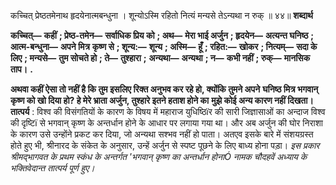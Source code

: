  

कच्चित् प्रेष्ठतमेनाथ हृदयेनात्मबन्धुना । शून्योऽस्मि रहितो नित्यं मन्यसे तेऽन्यथा न रुक् ॥ ४४॥ **शब्दार्थ** 

**कच्चित्—** **कहीं** **; प्रेष्ठ-तमेन—** **सर्वाधिक प्रिय को** **; अथ—** **मेरा भाई अर्जुन** **; हृदयेन—** **अत्यन्त घनिष्ठ** **; आत्म-बन्धुना—** **अपने मित्र** **कृष्ण से** **; शून्य:—** **शून्य** **; अस्मि—** **हूँ** **; रहित:—** **खोकर** **; नित्यम्—** **सदा के लिए** **; मन्यसे—** **तुम सोचते हो** **; ते—** **तुश्हारा** **;** **अन्यथा—** **अन्यथा** **; न—** **कभी नहीं** **; रुक्—** **मानसिक ताप।** **.** 

**अथवा कहीं ऐसा तो नहीं है कि तुम इसलिए रिक्त अनुभव कर रहे हो, क्योंकि तुमने अपने** **घनिष्ठ मित्र भगवान् कृष्ण को खो दिया हो? हे मेरे भ्राता अर्जुन, तुश्हारे इतने हताश होने का** **मुझे कोई अन्य कारण नहीं दिखता।** **तात्पर्य** : विश्व की विसंगतियों के कारण के विषय में महाराज युधिष्ठिïर की सारी जिज्ञासाओं का अन्दाज विश्व की दृष्टिï से भगवान् कृष्ण के अन्तर्धान होने के आधार पर लगाया गया था। और अब अर्जुन की घोर निराशा के कारण उसे उन्होंने प्रकट कर दिया, जो अन्यथा सश्भव नहीं हो पाता। अतएव इसके बारे में संशयग्रस्त होते हुए भी, श्रीनारद के संकेत के अनुसार, उन्हें अर्जुन से स्पष्ट पूछने के लिए बाध्य होना पड़ा। *इस प्रकार*  *श्रीमद्भागवत*  *के प्रथम स्कंध के अन्तर्गत 'भगवान् कृष्ण का अन्तर्धान होनाÓ नामक* *चौदहवें अध्याय के भक्तिवेदान्त तात्पर्य पूर्ण हुए।* 